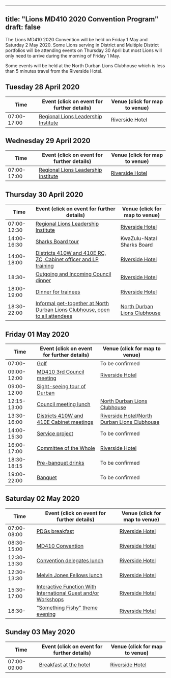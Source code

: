 
---
title: "Lions MD410 2020 Convention Program"
draft: false
---

The Lions MD410 2020 Convention will be held on Friday 1 May and Saturday 2 May 2020. Some Lions serving in District and Multiple District portfolios will be attending events on Thursday 30 April but most Lions will only need to arrive during the morning of Friday 1 May.

Some events will be held at the North Durban Lions Clubhouse which is less than 5 minutes travel from the Riverside Hotel.

## Tuesday 28 April 2020

Time | Event (click on event for further details) | Venue (click for map to venue)
 ---|---  |---
07:00-17:00 | [Regional Lions Leadership Institute](/events/rlli_tuesday) | [Riverside Hotel](/venue)

## Wednesday 29 April 2020

Time | Event (click on event for further details) | Venue (click for map to venue)
 ---|---  |---
07:00-17:00 | [Regional Lions Leadership Institute](/events/rlli_wednesday) | [Riverside Hotel](/venue)

## Thursday 30 April 2020

Time | Event (click on event for further details) | Venue (click for map to venue)
 ---|---  |---
07:00-12:30 | [Regional Lions Leadership Institute](/events/rlli_thursday) | [Riverside Hotel](/venue)
14:00-16:30 | [Sharks Board tour](/events/sharks_board_tour) | KwaZulu-Natal Sharks Board
14:00-18:00 | [Districts 410W and 410E RC, ZC, Cabinet officer and LP training](/events/training) | [Riverside Hotel](/venue)
18:30- | [Outgoing and Incoming Council dinner](/events/council_dinner) | [Riverside Hotel](/venue)
18:00-19:00 | [Dinner for trainees](/events/dinner_for_trainees) | [Riverside Hotel](/venue)
18:30-22:00 | [Informal get-together at North Durban Lions Clubhouse, open to all attendees](/events/thursday_social) | [North Durban Lions Clubhouse](/venue/#north-durban-lions-club)

## Friday 01 May 2020

Time | Event (click on event for further details) | Venue (click for map to venue)
 ---|---  |---
07:00- | [Golf](/events/golf) | To be confirmed
09:00-12:00 | [MD410 3rd Council meeting](/events/council_meeting) | [Riverside Hotel](/venue)
09:00-12:00 | [Sight-seeing tour of Durban](/events/sight_seeing) | 
12:15-13:00 | [Council meeting lunch](/events/council_meeting_lunch) | [North Durban Lions Clubhouse](/venue/#north-durban-lions-club)
13:30-16:00 | [Districts 410W and 410E Cabinet meetings](/events/cabinet_meetings) | [Riverside Hotel](/venue)/[North Durban Lions Clubhouse](/venue/#north-durban-lions-club)
14:00-15:30 | [Service project](/events/service_project) | To be confirmed
16:00-17:00 | [Committee of the Whole](/events/committee_of_the_whole) | [Riverside Hotel](/venue)
18:30-18:15 | [Pre-banquet drinks](/events/banquet_drinks) | To be confirmed
19:00-22:00 | [Banquet](/events/banquet) | To be confirmed

## Saturday 02 May 2020

Time | Event (click on event for further details) | Venue (click for map to venue)
 ---|---  |---
07:00-08:00 | [PDGs breakfast](/events/pdgs_breakfast) | [Riverside Hotel](/venue)
08:30-15:00 | [MD410 Convention](/events/md_convention) | [Riverside Hotel](/venue)
12:30-13:30 | [Convention delegates lunch](/events/lunch) | [Riverside Hotel](/venue)
12:30-13:30 | [Melvin Jones Fellows lunch](/events/mjf_lunch) | [Riverside Hotel](/venue)
15:30-17:00 | [Interactive Function With International Guest and/or Workshops](/events/international_guest) | [Riverside Hotel](/venue)
18:30- | [\"Something Fishy\" theme evening](/events/theme_evening) | [Riverside Hotel](/venue)

## Sunday 03 May 2020

Time | Event (click on event for further details) | Venue (click for map to venue)
 ---|---  |---
07:00-09:00 | [Breakfast at the hotel](/events/breakfast) | [Riverside Hotel](/venue)
